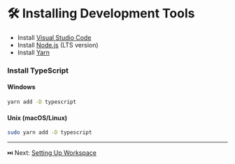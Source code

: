 # 🛠️ Installing Development Tools

- Install [Visual Studio Code](https://code.visualstudio.com/)
- Install [Node.js](https://nodejs.org/) (LTS version)
- Install [Yarn](https://classic.yarnpkg.com/lang/en/docs/install/)

### Install TypeScript

#### Windows
```bash
yarn add -D typescript
```

#### Unix (macOS/Linux)
```bash
sudo yarn add -D typescript
```

----

⏭️ Next: [Setting Up Workspace](/html-css/WORKSPACE_SETUP.md)
